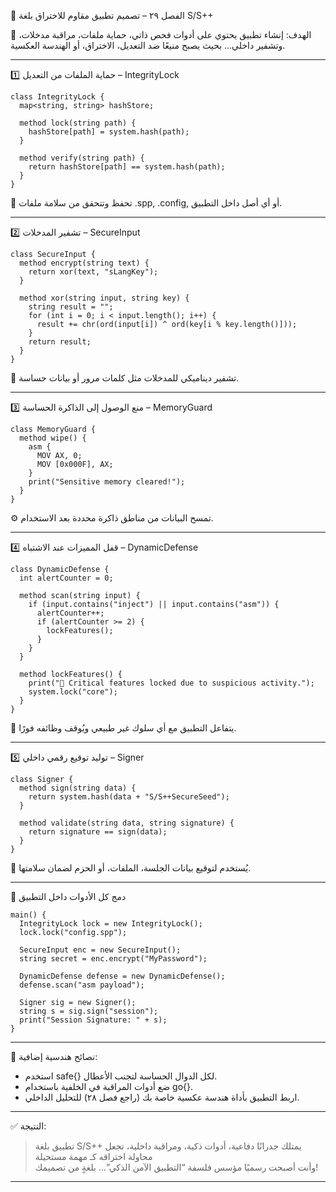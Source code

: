 🏰 الفصل ٢٩ – تصميم تطبيق مقاوم للاختراق بلغة S/S++

🎯 الهدف:
إنشاء تطبيق يحتوي على أدوات فحص ذاتي، حماية ملفات، مراقبة مدخلات، وتشفير داخلي… بحيث يصبح منيعًا ضد التعديل، الاختراق، أو الهندسة العكسية.

---

1️⃣ حماية الملفات من التعديل – IntegrityLock

```spp
class IntegrityLock {
  map<string, string> hashStore;

  method lock(string path) {
    hashStore[path] = system.hash(path);
  }

  method verify(string path) {
    return hashStore[path] == system.hash(path);
  }
}
```

🔐 تحفظ وتتحقق من سلامة ملفات .spp, .config, أو أي أصل داخل التطبيق.

---

2️⃣ تشفير المدخلات – SecureInput

```spp
class SecureInput {
  method encrypt(string text) {
    return xor(text, "sLangKey");
  }

  method xor(string input, string key) {
    string result = "";
    for (int i = 0; i < input.length(); i++) {
      result += chr(ord(input[i]) ^ ord(key[i % key.length()]));
    }
    return result;
  }
}
```

🧠 تشفير ديناميكي للمدخلات مثل كلمات مرور أو بيانات حساسة.

---

3️⃣ منع الوصول إلى الذاكرة الحساسة – MemoryGuard

```spp
class MemoryGuard {
  method wipe() {
    asm {
      MOV AX, 0;
      MOV [0x000F], AX;
    }
    print("Sensitive memory cleared!");
  }
}
```

⚙️ تمسح البيانات من مناطق ذاكرة محددة بعد الاستخدام.

---

4️⃣ قفل المميزات عند الاشتباه – DynamicDefense

```spp
class DynamicDefense {
  int alertCounter = 0;

  method scan(string input) {
    if (input.contains("inject") || input.contains("asm")) {
      alertCounter++;
      if (alertCounter >= 2) {
        lockFeatures();
      }
    }
  }

  method lockFeatures() {
    print("🚫 Critical features locked due to suspicious activity.");
    system.lock("core");
  }
}
```

🚨 يتفاعل التطبيق مع أي سلوك غير طبيعي ويُوقف وظائفه فورًا.

---

5️⃣ توليد توقيع رقمي داخلي – Signer

```spp
class Signer {
  method sign(string data) {
    return system.hash(data + "S/S++SecureSeed");
  }

  method validate(string data, string signature) {
    return signature == sign(data);
  }
}
```

📑 يُستخدم لتوقيع بيانات الجلسة، الملفات، أو الحزم لضمان سلامتها.

---

🧩 دمج كل الأدوات داخل التطبيق

```spp
main() {
  IntegrityLock lock = new IntegrityLock();
  lock.lock("config.spp");

  SecureInput enc = new SecureInput();
  string secret = enc.encrypt("MyPassword");

  DynamicDefense defense = new DynamicDefense();
  defense.scan("asm payload");

  Signer sig = new Signer();
  string s = sig.sign("session");
  print("Session Signature: " + s);
}
```

---

🔮 نصائح هندسية إضافية:

- استخدم safe{} لكل الدوال الحساسة لتجنب الأعطال.
- ضع أدوات المراقبة في الخلفية باستخدام go{}.
- اربط التطبيق بأداة هندسة عكسية خاصة بك (راجع فصل ٢٨) للتحليل الداخلي.

---

✅ النتيجة:

> تطبيق بلغة S/S++ يمتلك جدرانًا دفاعية، أدوات ذكية، ومراقبة داخلية، تجعل محاولة اختراقه كـ مهمة مستحيلة  
> وأنت أصبحت رسميًا مؤسس فلسفة “التطبيق الآمن الذكي”... بلغةٍ من تصميمك!

---

